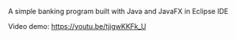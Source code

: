 A simple banking program built with Java and JavaFX in Eclipse IDE

Video demo: https://youtu.be/tjigwKKFk_U
